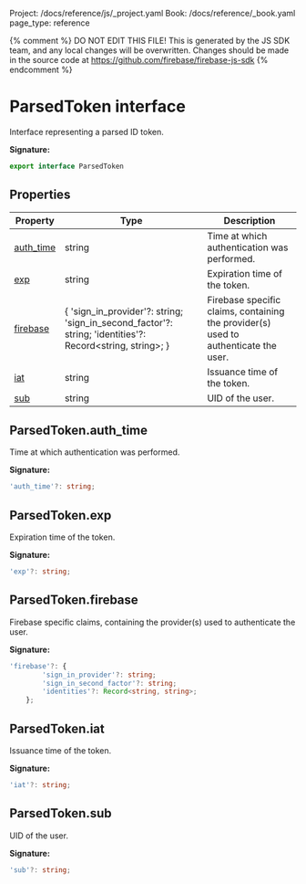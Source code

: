 Project: /docs/reference/js/_project.yaml
Book: /docs/reference/_book.yaml
page_type: reference

{% comment %}
DO NOT EDIT THIS FILE!
This is generated by the JS SDK team, and any local changes will be
overwritten. Changes should be made in the source code at
https://github.com/firebase/firebase-js-sdk
{% endcomment %}

# ParsedToken interface
Interface representing a parsed ID token.

<b>Signature:</b>

```typescript
export interface ParsedToken 
```

## Properties

|  Property | Type | Description |
|  --- | --- | --- |
|  [auth\_time](./auth.parsedtoken.md#parsedtokenauth_time) | string | Time at which authentication was performed. |
|  [exp](./auth.parsedtoken.md#parsedtokenexp) | string | Expiration time of the token. |
|  [firebase](./auth.parsedtoken.md#parsedtokenfirebase) | { 'sign\_in\_provider'?: string; 'sign\_in\_second\_factor'?: string; 'identities'?: Record&lt;string, string&gt;; } | Firebase specific claims, containing the provider(s) used to authenticate the user. |
|  [iat](./auth.parsedtoken.md#parsedtokeniat) | string | Issuance time of the token. |
|  [sub](./auth.parsedtoken.md#parsedtokensub) | string | UID of the user. |

## ParsedToken.auth\_time

Time at which authentication was performed.

<b>Signature:</b>

```typescript
'auth_time'?: string;
```

## ParsedToken.exp

Expiration time of the token.

<b>Signature:</b>

```typescript
'exp'?: string;
```

## ParsedToken.firebase

Firebase specific claims, containing the provider(s) used to authenticate the user.

<b>Signature:</b>

```typescript
'firebase'?: {
        'sign_in_provider'?: string;
        'sign_in_second_factor'?: string;
        'identities'?: Record<string, string>;
    };
```

## ParsedToken.iat

Issuance time of the token.

<b>Signature:</b>

```typescript
'iat'?: string;
```

## ParsedToken.sub

UID of the user.

<b>Signature:</b>

```typescript
'sub'?: string;
```
